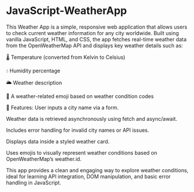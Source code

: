 # JavaScript-WeatherApp
This Weather App is a simple, responsive web application that allows users to check current weather information for any city worldwide. Built using vanilla JavaScript, HTML, and CSS, the app fetches real-time weather data from the OpenWeatherMap API and displays key weather details such as:

🌡️ Temperature (converted from Kelvin to Celsius)

💧 Humidity percentage

🌥️ Weather description

🌈 A weather-related emoji based on weather condition codes

🔧 Features:
User inputs a city name via a form.

Weather data is retrieved asynchronously using fetch and async/await.

Includes error handling for invalid city names or API issues.

Displays data inside a styled weather card.

Uses emojis to visually represent weather conditions based on OpenWeatherMap’s weather.id.

This app provides a clean and engaging way to explore weather conditions, ideal for learning API integration, DOM manipulation, and basic error handling in JavaScript.
